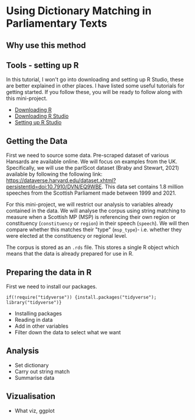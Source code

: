 # Using Dictionary Matching in Parliamentary Texts

## Why use this method

## Tools - setting up R

In this tutorial, I won't go into downloading and setting up R Studio, these are better explained in other places. I have listed some useful tutorials for getting started. If you follow these, you will be ready to follow along with this mini-project.

* [Downloading R](https://cran.r-project.org/bin/windows/base/)
* [Downloading R Studio](https://www.rstudio.com/products/rstudio/download/)
* [Setting up R Studio](https://rstudio-education.github.io/hopr/starting.html)

## Getting the Data
First we need to source some data. Pre-scraped dataset of various Hansards are available online. We will focus on examples from the UK. Specifically, we will use the parlScot dataset (Braby and Stewart, 2021) available by following the following link: https://dataverse.harvard.edu/dataset.xhtml?persistentId=doi:10.7910/DVN/EQ9WBE. This data set contains 1.8 million speeches from the Scottish Parliament made between 1999 and 2021.

For this mini-project, we will restrict our analysis to variables already contained in the data. We will analyse the corpus using string matching to measure when a Scottish MP (MSP) is referencing their own region or constituency (`constituency` or `region`) in their speech (`speech`). We will then compare whether this matches their "type" (`msp_type`)- i.e. whether they were elected at the constituency or regional level.

The corpus is stored as an `.rds` file. This stores a single R object which means that the data is already prepared for use in R.

## Preparing the data in R
First we need to install our packages. 
```
if(!require("tidyverse")) {install.packages("tidyverse"); library("tidyverse")}

```

* Installing packages
* Reading in data
* Add in other variables
* Filter down the data to select what we want

## Analysis
* Set dictionary
* Carry out string match
* Summarise data  

## Vizualisation
* What viz, ggplot

